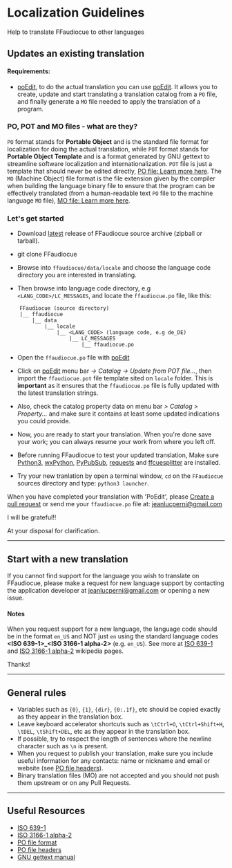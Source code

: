 # Localization Guidelines

Help to translate FFaudiocue to other languages

## Updates an existing translation

#### Requirements:
- [poEdit](https://poedit.net/), to do the actual translation you can use [poEdit](https://poedit.net/). It allows you to create, update and start translating a translation catalog from a `PO` file, and finally generate a `MO` file needed to apply the translation of a program.

### PO, POT and MO files - what are they?
`PO` format stands for **Portable Object** and is the standard file format for localization for doing the actual translation, while `POT` format stands for **Portable Object Template** and is a format generated by GNU gettext to streamline software localization and internationalization. `POT` file is just a template that should never be edited directly, [PO file: Learn more here](https://www.gnu.org/software/gettext/manual/html_node/PO-Files.html).
The `MO` (Machine Object) file format is the file extension given by the compiler when building the language binary file to ensure that the program can be effectively translated (from a human-readable text `PO` file to the machine language `MO` file), [MO file: Learn more here](https://www.gnu.org/software/gettext/manual/html_node/MO-Files.html).

### Let's get started
- Download [latest](https://github.com/jeanslack/FFaudiocue/releases/latest) release of FFaudiocue source archive (zipball or tarball).

- git clone FFaudiocue

- Browse into `ffaudiocue/data/locale` and choose the language code directory you are interested in translating.

- Then browse into language code directory, e.g `<LANG_CODE>/LC_MESSAGES`, and locate the `ffaudiocue.po` file, like this:

``` text
    FFaudiocue (source directory)
    |__ ffaudiocue
        |__ data
            |__ locale
                |__ <LANG_CODE> (language code, e.g de_DE)
                    |__ LC_MESSAGES
                        |__ ffaudiocue.po
```
- Open the `ffaudiocue.po` file with [poEdit](https://poedit.net/) 

- Click on [poEdit](https://poedit.net/) menu bar *-> Catalog -> Update from POT file...*, then 
import the `ffaudiocue.pot` file template sited on `locale` folder. This is **important** as it 
ensures that the `ffaudiocue.po` file is fully updated with the latest translation strings.

- Also, check the catalog property data on menu bar *> Catalog > Property...*
and make sure it contains at least some updated indications you could provide.

- Now, you are ready to start your translation. When you're done save your work; 
you can always resume your work from where you left off.

- Before running FFaudiocue to test your updated translation, Make sure 
[Python3](https://www.python.org/), [wxPython](https://www.wxpython.org/), 
[PyPubSub](https://pypubsub.readthedocs.io/en/v4.0.3/), [requests](https://docs.python-requests.org/en/master/) 
and [ffcuesplitter](https://github.com/jeanslack/FFcuesplitter) are installed.  

- Try your new tranlation by open a terminal window, `cd` on the `FFaudiocue` 
sources directory and type: `python3 launcher`. 

When you have completed your translation with 'PoEdit', please [Create a pull 
request](https://github.com/jeanslack/FFaudiocue/pulls) or send me your 
`ffaudiocue.po` file at: <jeanlucperni@gmail.com>   

I will be grateful!!

At your disposal for clarification.

-----------------

## Start with a new translation

If you cannot find support for the language you wish to translate on FFaudiocue, 
please make a request for new language support by contacting the application developer 
at <jeanlucperni@gmail.com> or opening a new issue.

#### Notes
When you request support for a new language, the language code should be in the format `en_US` and NOT just `en` using the standard language codes **<ISO 639-1>_<ISO 3166-1 alpha-2>** (e.g. `en_US`). See more at [ISO 639-1](https://en.wikipedia.org/wiki/List_of_ISO_639-1_codes) and [ISO 3166-1 alpha-2](https://en.wikipedia.org/wiki/ISO_3166-1_alpha-2) wikipedia pages.

Thanks!

-----------------

## General rules

- Variables such as `{0}`, `{1}`, `{dir}`, `{0:.1f}`, etc should be copied exactly as they appear in the translation box.
- Leave keyboard accelerator shortcuts such as `\tCtrl+O`, `\tCtrl+Shift+H`, `\tDEL`, `\tShift+DEL`, etc as they appear in the translation box.
- If possible, try to respect the length of sentences where the newline character such as `\n` is present.
- When you request to publish your translation, make sure you include useful information for any contacts: name or nickname and email or website (see [PO file headers](https://www.gnu.org/software/gettext/manual/html_node/Header-Entry.html)).
- Binary translation files (MO) are not accepted and you should not push them upstream or on any Pull Requests.

-----------------

## Useful Resources

- [ISO 639-1](https://en.wikipedia.org/wiki/List_of_ISO_639-1_codes)
- [ISO 3166-1 alpha-2](https://en.wikipedia.org/wiki/ISO_3166-1_alpha-2)
- [PO file format](https://www.gnu.org/software/gettext/manual/html_node/PO-Files.html)
- [PO file headers](https://www.gnu.org/software/gettext/manual/html_node/Header-Entry.html)
- [GNU gettext manual](https://www.gnu.org/software/gettext/manual/html_node/index.html#SEC_Contents)




